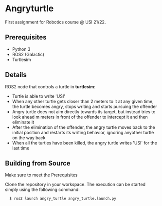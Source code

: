 # Angryturtle
First assignment for Robotics course @ USI 21/22.

## Prerequisites
- Python 3
- ROS2 (Galactic)
- Turtlesim

## Details
ROS2 node that controls a turtle in **turtlesim**:

- Turtle is able to write 'USI'
- When any other turtle gets closer than 2 meters to it at any given time, the turtle becomes angry, stops writing and starts pursuing the offender
- Angry turtle does not aim directly towards its target, but instead tries to look ahead m meters in front of the offender to intercept it and then eliminate it
- After the elimination of the offender, the angry turtle moves back to the initial position and restarts its writing behavior, ignoring anyother turtle on the way back
- When all the turtles have been killed, the angry turtle writes 'USI' for the last time

## Building from Source
Make sure to meet the Prerequisites

Clone the repository in your workspace.
The execution can be started simply using the following command:

```
  $ ros2 launch angry_turtle angry_turtle.launch.py
```
